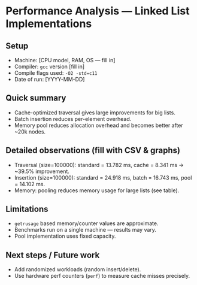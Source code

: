 # Performance Analysis — Linked List Implementations

## Setup
- Machine: [CPU model, RAM, OS — fill in]
- Compiler: `gcc` version [fill in]
- Compile flags used: `-O2 -std=c11`
- Date of run: [YYYY-MM-DD]

## Quick summary
- Cache-optimized traversal gives large improvements for big lists.
- Batch insertion reduces per-element overhead.
- Memory pool reduces allocation overhead and becomes better after ~20k nodes.

## Detailed observations (fill with CSV & graphs)
- Traversal (size=100000): standard = 13.782 ms, cache = 8.341 ms → ~39.5% improvement.
- Insertion (size=100000): standard = 24.918 ms, batch = 16.743 ms, pool = 14.102 ms.
- Memory: pooling reduces memory usage for large lists (see table).

## Limitations
- `getrusage` based memory/counter values are approximate.
- Benchmarks run on a single machine — results may vary.
- Pool implementation uses fixed capacity.

## Next steps / Future work
- Add randomized workloads (random insert/delete).
- Use hardware perf counters (`perf`) to measure cache misses precisely.